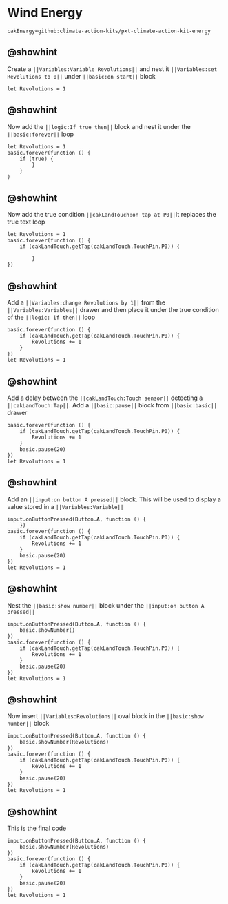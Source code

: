 # Wind Energy 

```package
cakEnergy=github:climate-action-kits/pxt-climate-action-kit-energy
```
## @showhint
Create a ``||Variables:Variable Revolutions||`` and nest it 
``||Variables:set Revolutions to 0||`` 
under ``||basic:on start||`` block
```blocks
let Revolutions = 1
```

## @showhint
Now add the ``||logic:If true then||`` block and nest it under the
``||basic:forever||`` loop
```blocks
let Revolutions = 1
basic.forever(function () {
    if (true) {
        }
    }
)
```
## @showhint
Now add the true condition ``||cakLandTouch:on tap at P0||``It replaces the true text loop
```blocks
let Revolutions = 1
basic.forever(function () {
    if (cakLandTouch.getTap(cakLandTouch.TouchPin.P0)) {
        
        }
})
```
## @showhint
Add a ``||Variables:change Revolutions by 1||`` from the ``||Variables:Variables||`` drawer and 
then place it under the true condition of the ``||logic: if then||`` loop
```blocks
basic.forever(function () {
    if (cakLandTouch.getTap(cakLandTouch.TouchPin.P0)) {
        Revolutions += 1
    }
})
let Revolutions = 1
```
## @showhint
Add a delay between the ``||cakLandTouch:Touch sensor||`` detecting a 
``||cakLandTouch:Tap||``. Add a ``||basic:pause||`` block from ``||basic:basic||`` drawer
```blocks
basic.forever(function () {
    if (cakLandTouch.getTap(cakLandTouch.TouchPin.P0)) {
        Revolutions += 1
    }
    basic.pause(20)
})
let Revolutions = 1
```
## @showhint
Add an ``||input:on button A pressed||`` block. This will be used to display a value stored in a 
``||Variables:Variable||``
```blocks
input.onButtonPressed(Button.A, function () {
    })
basic.forever(function () {
    if (cakLandTouch.getTap(cakLandTouch.TouchPin.P0)) {
        Revolutions += 1
    }
    basic.pause(20)
})
let Revolutions = 1
```
## @showhint
Nest the ``||basic:show number||`` block under the ``||input:on button A pressed||``
```blocks
input.onButtonPressed(Button.A, function () {
    basic.showNumber()
})
basic.forever(function () {
    if (cakLandTouch.getTap(cakLandTouch.TouchPin.P0)) {
        Revolutions += 1
    }
    basic.pause(20)
})
let Revolutions = 1
```
## @showhint
Now insert ``||Variables:Revolutions||`` oval block in the 
``||basic:show number||`` block
```blocks
input.onButtonPressed(Button.A, function () {
    basic.showNumber(Revolutions)
})
basic.forever(function () {
    if (cakLandTouch.getTap(cakLandTouch.TouchPin.P0)) {
        Revolutions += 1
    }
    basic.pause(20)
})
let Revolutions = 1
```

## @showhint
This is the final code
```blocks
input.onButtonPressed(Button.A, function () {
    basic.showNumber(Revolutions)
})
basic.forever(function () {
    if (cakLandTouch.getTap(cakLandTouch.TouchPin.P0)) {
        Revolutions += 1
    }
    basic.pause(20)
})
let Revolutions = 1
```
